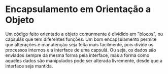 # Encapsulamento em Orientação a Objeto
Um código feito orientado a objeto comunmente é dividido em "blocos", ou capsulás que tem diferentes funções. Um bom encapsulamento permite que alterações e manutenção seja feita mais facilmente, pois divide os processos internos e a interface de uma capsulá. Ou seja, os dados são enviados sempre da mesma forma pela interface, mas a forma como aqueles dados são manipulados pode ser alterada livremente, desde que a interface seja mantida.